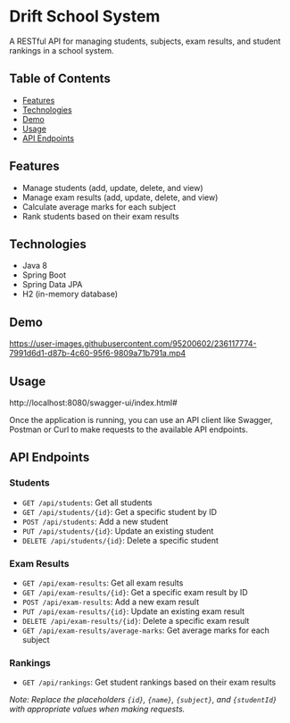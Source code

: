 # Drift School System

A RESTful API for managing students, subjects, exam results, and student rankings in a school system.

## Table of Contents

- [Features](#features)
- [Technologies](#technologies)
- [Demo](#demo)
- [Usage](#usage)
- [API Endpoints](#api-endpoints)

## Features

- Manage students (add, update, delete, and view)
- Manage exam results (add, update, delete, and view)
- Calculate average marks for each subject
- Rank students based on their exam results

## Technologies

- Java 8
- Spring Boot
- Spring Data JPA
- H2 (in-memory database)

## Demo

https://user-images.githubusercontent.com/95200602/236117774-7991d6d1-d87b-4c60-95f6-9809a71b791a.mp4


## Usage

http://localhost:8080/swagger-ui/index.html#

Once the application is running, you can use an API client like Swagger, Postman or Curl to make requests to the available API endpoints.

## API Endpoints 

### Students

- `GET /api/students`: Get all students
- `GET /api/students/{id}`: Get a specific student by ID
- `POST /api/students`: Add a new student
- `PUT /api/students/{id}`: Update an existing student
- `DELETE /api/students/{id}`: Delete a specific student

### Exam Results

- `GET /api/exam-results`: Get all exam results
- `GET /api/exam-results/{id}`: Get a specific exam result by ID
- `POST /api/exam-results`: Add a new exam result
- `PUT /api/exam-results/{id}`: Update an existing exam result
- `DELETE /api/exam-results/{id}`: Delete a specific exam result
- `GET /api/exam-results/average-marks`: Get average marks for each subject

### Rankings

- `GET /api/rankings`: Get student rankings based on their exam results

_Note: Replace the placeholders `{id}`, `{name}`, `{subject}`, and `{studentId}` with appropriate values when making requests._

